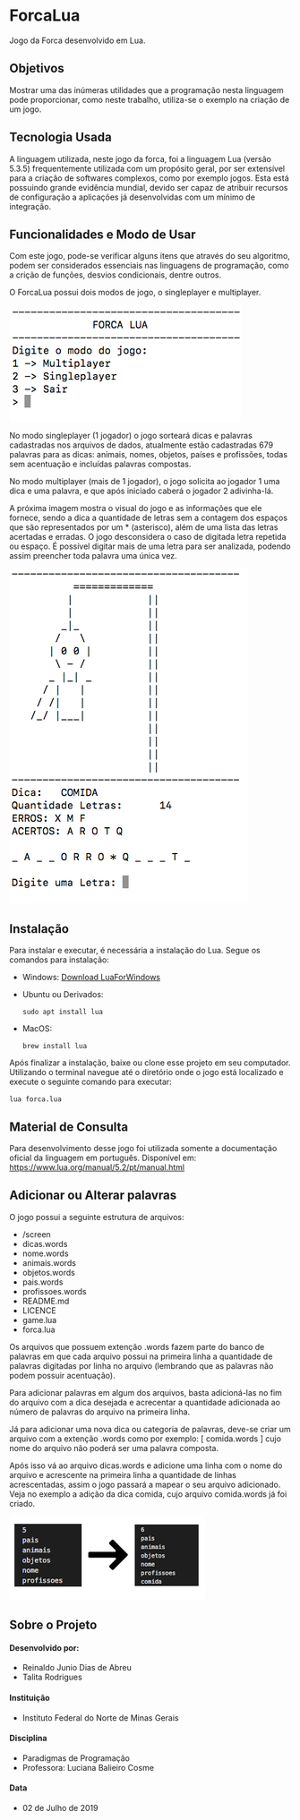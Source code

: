 # ForcaLua
Jogo da Forca desenvolvido em Lua.

## Objetivos
Mostrar uma das inúmeras utilidades que a programação nesta linguagem pode proporcionar, como neste trabalho, utiliza-se o exemplo na criação de um jogo.

## Tecnologia Usada
A linguagem utilizada, neste jogo da forca, foi a linguagem Lua (versão 5.3.5) frequentemente utilizada com um propósito geral, por ser extensível para a criação de softwares complexos, como por exemplo jogos. Esta está possuindo grande evidência mundial, devido ser capaz de atribuir recursos  de configuração a aplicações já desenvolvidas com um mínimo de integração.


## Funcionalidades e Modo de Usar
Com este jogo, pode-se verificar alguns itens que através do seu algoritmo, podem ser considerados essenciais nas linguagens de programação, como a crição de funções, desvios condicionais, dentre outros.

O ForcaLua possui dois modos de jogo, o singleplayer e multiplayer. 

![](screen/menu.png)

No modo singleplayer (1 jogador) o jogo sorteará dicas e palavras cadastradas nos arquivos de dados, atualmente estão cadastradas 679 palavras para as dicas: animais, nomes, objetos, países e profissões, todas sem acentuação e incluídas palavras compostas.

No modo multiplayer (mais de 1 jogador), o jogo solicita ao jogador 1 uma dica e uma palavra, e que após iniciado caberá o jogador 2 adivinha-lá.

A próxima imagem mostra o visual do jogo e as informações que ele fornece, sendo a dica a quantidade de letras sem a contagem dos espaços que são representados por um * (asterisco), além de uma lista das letras acertadas e erradas. O jogo desconsidera o caso de digitada letra repetida ou espaço. É possível digitar mais de uma letra para ser analizada, podendo assim preencher toda palavra uma única vez.

![](screen/game.png)

## Instalação
Para instalar e executar, é necessária a instalação do Lua. Segue os comandos para instalação:
    
* Windows: 
        [Download LuaForWindows](https://code.google.com/archive/p/luaforwindows/downloads)
* Ubuntu ou Derivados: 

    ```
    sudo apt install lua
    ```

* MacOS: 
    ```
    brew install lua 
    ```


Após finalizar a instalação, baixe ou clone esse projeto em seu computador. Utilizando o terminal navegue até o diretório onde o jogo está localizado e execute o seguinte comando para executar:

```
lua forca.lua
```

## Material de Consulta
Para desenvolvimento desse jogo foi utilizada somente a documentação oficial da linguagem em português. Disponível em: <https://www.lua.org/manual/5.2/pt/manual.html>

## Adicionar ou Alterar palavras
O jogo possui a seguinte estrutura de arquivos:


  - /screen 
  - dicas.words
  - nome.words
  - animais.words
  - objetos.words
  - pais.words
  - profissoes.words
  - README.md         
  - LICENCE               
  - game.lua
  - forca.lua

Os arquivos que possuem extenção .words fazem parte do banco de palavras em que cada arquivo possui na primeira linha a quantidade de palavras digitadas por linha no arquivo (lembrando que as palavras não podem possuir acentuação).

Para adicionar palavras em algum dos arquivos, basta adicioná-las no fim do arquivo com a dica desejada e acrecentar a quantidade adicionada ao número de palavras do arquivo na primeira linha.

Já para adicionar uma nova dica ou categoria de palavras, deve-se criar um arquivo com a extenção .words como por exemplo: [ comida.words ] cujo nome do arquivo não poderá ser uma palavra composta.

Após isso vá ao arquivo dicas.words e adicione uma linha com o nome do arquivo e acrescente na primeira linha a quantidade de linhas acrescentadas, assim o jogo passará a mapear o seu arquivo adicionado. Veja no exemplo a adição da dica comida, cujo arquivo comida.words já foi criado.

![](screen/dicaadd.png)

## Sobre o Projeto

#### Desenvolvido por:
* Reinaldo Junio Dias de Abreu
* Talita Rodrigues
#### Instituição
* Instituto Federal do Norte de Minas Gerais
#### Disciplina
* Paradigmas de Programação
* Professora: Luciana Balieiro Cosme
#### Data
* 02 de Julho de 2019 

